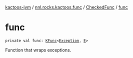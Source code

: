 [kactoos-jvm](../../index.md) / [nnl.rocks.kactoos.func](../index.md) / [CheckedFunc](index.md) / [func](./func.md)

# func

`private val func: `[`KFunc`](../../nnl.rocks.kactoos/-k-func.md)`<`[`Exception`](https://kotlinlang.org/api/latest/jvm/stdlib/kotlin/-exception/index.html)`, `[`E`](index.md#E)`>`

Function that wraps exceptions.

